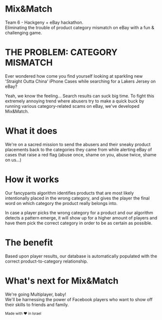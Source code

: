 # Mix&Match
Team 6 - Hackgeny + eBay hackathon. <br />
Eliminating the trouble of product category mismatch on eBay with a fun & challenging game.

# THE PROBLEM: CATEGORY MISMATCH
Ever wondered how come you find yourself looking at sparkling new 'Straight Outta China' iPhone Cases while searching for a Lakers Jersey on eBay?

Yeah, we know the feeling... Search results can suck big time.
To fight this extremely annoying trend where abusers try to make a quick buck
by running various category-related scams on eBay, we've developed Mix&Match.

# What it does
We're on a sacred mission to send the abusers and their sneaky product placements back to the categories they came from while alerting eBay of cases that raise a red flag (abuse once, shame on you, abuse twice, shame on us...)

# How it works
Our fancypants algorithm identifies products that are most likely intentionally placed in the wrong category, and gives the player the final word on which category the product really belongs into.

In case a player picks the wrong category for a product and our algorithm detects a pattern emerge, it will show up for a higher amount of players and have them pick the correct category in order to be as certain as possible.

# The benefit
Based upon player results, our database is automatically populated with the correct product-to-category relationship.

# What's next for Mix&Match
We're going Multiplayer, baby! <br />
We'll be harnessing the power of Facebook players who want to show off their skills to friends and family.

<small>Made with ♥ in Israel</small>
